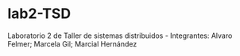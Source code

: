 lab2-TSD
========

Laboratorio 2 de Taller de sistemas distribuidos - Integrantes: Alvaro Felmer; Marcela Gil; Marcial Hernández
